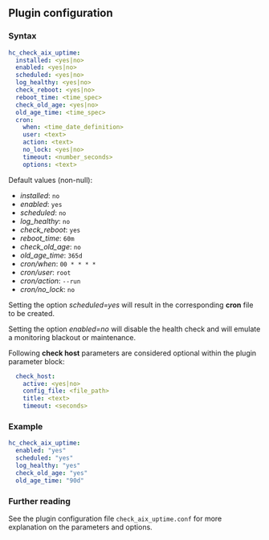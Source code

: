 ## Plugin configuration

### Syntax

```yaml
hc_check_aix_uptime:
  installed: <yes|no>    
  enabled: <yes|no>
  scheduled: <yes|no>
  log_healthy: <yes|no>
  check_reboot: <yes|no>
  reboot_time: <time_spec>
  check_old_age: <yes|no>
  old_age_time: <time_spec>
  cron:
    when: <time_date_definition>
    user: <text>
    action: <text>
    no_lock: <yes|no>
    timeout: <number_seconds>
    options: <text>  
```

Default values (non-null):
* *installed*: `no`
* *enabled*: `yes`
* *scheduled*: `no`
* *log_healthy*: `no`
* *check_reboot*: `yes`
* *reboot_time*: `60m`
* *check_old_age*: `no`
* *old_age_time*: `365d`
* *cron/when*: `00 * * * *`
* *cron/user*: `root`
* *cron/action*: `--run`
* *cron/no_lock*: `no`

Setting the option *scheduled=yes* will result in the corresponding **cron** file to be created.

Setting the option *enabled=no* will disable the health check and will emulate a monitoring blackout or maintenance.

Following **check host** parameters are considered optional within the plugin parameter block:

```yaml
  check_host:
    active: <yes|no>
    config_file: <file_path>
    title: <text>
    timeout: <seconds>
```

### Example

```yaml
hc_check_aix_uptime:
  enabled: "yes"
  scheduled: "yes"    
  log_healthy: "yes"
  check_old_age: "yes"
  old_age_time: "90d"
```

### Further reading

See the plugin configuration file `check_aix_uptime.conf` for more explanation on the parameters and options.
